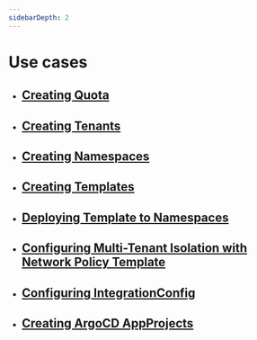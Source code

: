 ```yaml
---
sidebarDepth: 2
---
```

# Use cases

- ## [Creating Quota](quota.html)

- ## [Creating Tenants](tenant.html)

- ## [Creating Namespaces](namespace.html)

- ## [Creating Templates](template.html)

- ## [Deploying Template to Namespaces](deploying_templates.html)

- ## [Configuring Multi-Tenant Isolation with Network Policy Template](configuring-multitenant-network-isolation.html)

- ## [Configuring IntegrationConfig](integrationconfig.html)

- ## [Creating ArgoCD AppProjects](argocd.html)
